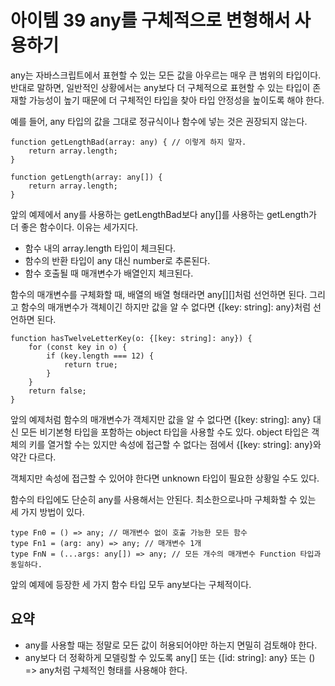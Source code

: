 # 아이템 39 any를 구체적으로 변형해서 사용하기

any는 자바스크립트에서 표현할 수 있는 모든 값을 아우르는 매우 큰 범위의 타입이다. 반대로 말하면, 일반적인 상황에서는 any보다 더 구체적으로 표현할 수 있는 타입이 존재할 가능성이 높기 때문에 더 구체적인 타입을 찾아 타입 안정성을 높이도록 해야 한다.

예를 들어, any 타입의 값을 그대로 정규식이나 함수에 넣는 것은 권장되지 않는다.

``` tsx
function getLengthBad(array: any) { // 이렇게 하지 말자.
    return array.length;
}

function getLength(array: any[]) {
    return array.length;
}
```

앞의 예제에서 any를 사용하는 getLengthBad보다 any[]를 사용하는 getLength가 더 좋은 함수이다. 이유는 세가지다.
- 함수 내의 array.length 타입이 체크된다.
- 함수의 반환 타입이 any 대신 number로 추론된다.
- 함수 호출될 때 매개변수가 배열인지 체크된다.

함수의 매개변수를 구체화할 때, 배열의 배열 형태라면 any[][]처럼 선언하면 된다. 그리고 함수의 매개변수가 객체이긴 하지만 값을 알 수 없다면 {[key: string]: any}처럼 선언하면 된다.

``` tsx
function hasTwelveLetterKey(o: {[key: string]: any}) {
    for (const key in o) {
        if (key.length === 12) {
            return true;
        }
    }
    return false;
}
```

앞의 예제처럼 함수의 매개변수가 객체지만 값을 알 수 없다면 {[key: string]: any} 대신 모든 비기본형 타입을 포함하는 object 타입을 사용할 수도 있다. object 타입은 객체의 키를 열거할 수는 있지만 속성에 접근할 수 없다는 점에서 {[key: string]: any}와 약간 다르다.

객체지만 속성에 접근할 수 있어야 한다면 unknown 타입이 필요한 상황일 수도 있다.

함수의 타입에도 단순히 any를 사용해서는 안된다. 최소한으로나마 구체화할 수 있는 세 가지 방법이 있다.

``` tsx
type Fn0 = () => any; // 매개변수 없이 호출 가능한 모든 함수
type Fn1 = (arg: any) => any; // 매개변수 1개
type FnN = (...args: any[]) => any; // 모든 개수의 매개변수 Function 타입과 동일하다.
```

앞의 예제에 등장한 세 가지 함수 타입 모두 any보다는 구체적이다.

## 요약
- any를 사용할 때는 정말로 모든 값이 허용되어야만 하는지 면밀히 검토해야 한다.
- any보다 더 정확하게 모델링할 수 있도록 any[] 또는 {[id: string]: any} 또는 () => any처럼 구체적인 형태를 사용해야 한다.